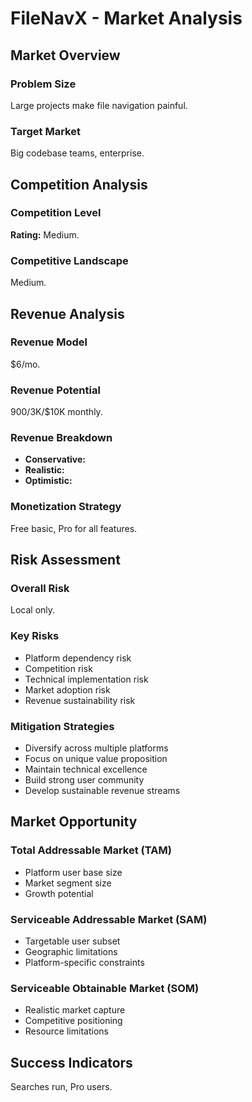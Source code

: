 # FileNavX - Market Analysis

## Market Overview

### Problem Size
Large projects make file navigation painful.

### Target Market
Big codebase teams, enterprise.

## Competition Analysis

### Competition Level
**Rating:** Medium.

### Competitive Landscape
Medium.

## Revenue Analysis

### Revenue Model
$6/mo.

### Revenue Potential
$900/$3K/$10K monthly.

### Revenue Breakdown
- **Conservative:** 
- **Realistic:** 
- **Optimistic:** 

### Monetization Strategy
Free basic, Pro for all features.

## Risk Assessment

### Overall Risk
Local only.

### Key Risks
- Platform dependency risk
- Competition risk
- Technical implementation risk
- Market adoption risk
- Revenue sustainability risk

### Mitigation Strategies
- Diversify across multiple platforms
- Focus on unique value proposition
- Maintain technical excellence
- Build strong user community
- Develop sustainable revenue streams

## Market Opportunity

### Total Addressable Market (TAM)
- Platform user base size
- Market segment size
- Growth potential

### Serviceable Addressable Market (SAM)
- Targetable user subset
- Geographic limitations
- Platform-specific constraints

### Serviceable Obtainable Market (SOM)
- Realistic market capture
- Competitive positioning
- Resource limitations

## Success Indicators
Searches run, Pro users.

